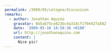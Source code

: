 ```yaml
---
permalink: /2009/05/cologne/discussion
remarks:
  - author: Jonathan Aquino
    gravatar: 6b5ab75ce823bc4a31dcf1f04427a582
    date: '2009-05-16 18:58:36 +0100'
    url: http://jonathanaquino.com
    content: |
      Nice pic!
---
```

